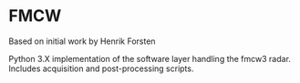 # FMCW
Based on initial work by Henrik Forsten

Python 3.X implementation of the software layer handling the fmcw3 radar.
Includes acquisition and post-processing scripts.
